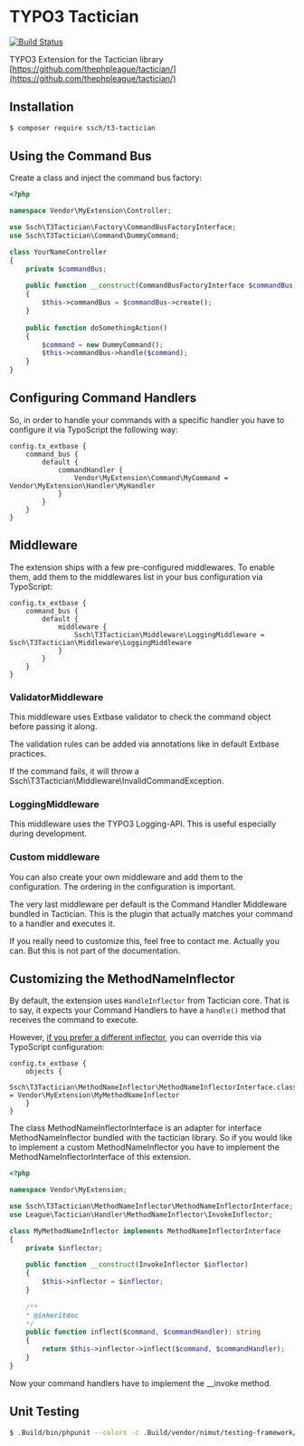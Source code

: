 # TYPO3 Tactician
[![Build Status](https://travis-ci.org/sabbelasichon/t3_tactician.png)](https://travis-ci.org/sabbelasichon/t3_tactician)

TYPO3 Extension for the Tactician library
[https://github.com/thephpleague/tactician/](https://github.com/thephpleague/tactician/)

## Installation

```bash
$ composer require ssch/t3-tactician
```

## Using the Command Bus

Create a class and inject the command bus factory:

```php
<?php

namespace Vendor\MyExtension\Controller;

use Ssch\T3Tactician\Factory\CommandBusFactoryInterface;
use Ssch\T3Tactician\Command\DummyCommand;

class YourNameController
{
    private $commandBus;
    
    public function __construct(CommandBusFactoryInterface $commandBus)
    {
        $this->commandBus = $commandBus->create();
    }
    
    public function doSomethingAction()
    {
        $command = new DummyCommand();
        $this->commandBus->handle($command);
    }
}
```

## Configuring Command Handlers
So, in order to handle your commands with a specific handler you have to configure it via TypoScript the following way:

```
config.tx_extbase {
    command_bus {
        default {
            commandHandler {
                Vendor\MyExtension\Command\MyCommand = Vendor\MyExtension\Handler\MyHandler
            }
        }
    }
}
```

## Middleware

The extension ships with a few pre-configured middlewares.
To enable them, add them to the middlewares list in your bus configuration via TypoScript:

```
config.tx_extbase {
    command_bus {
        default {
            middleware {
                Ssch\T3Tactician\Middleware\LoggingMiddleware = Ssch\T3Tactician\Middleware\LoggingMiddleware
            }
        }
    }
}
```

### ValidatorMiddleware
This middleware uses Extbase validator to check the command object before passing it along.

The validation rules can be added via annotations like in default Extbase practices.

If the command fails, it will throw a Ssch\T3Tactician\Middleware\InvalidCommandException. 

### LoggingMiddleware
This middleware uses the TYPO3 Logging-API. This is useful especially during development.

### Custom middleware
You can also create your own middleware and add them to the configuration.
The ordering in the configuration is important.

The very last middleware per default is the Command Handler Middleware bundled in Tactician.
This is the plugin that actually matches your command to a handler and executes it.

If you really need to customize this, feel free to contact me. Actually you can. But this is not part of the documentation. 

## Customizing the MethodNameInflector

By default, the extension uses `HandleInflector` from Tactician core. That is to say, it expects your Command Handlers to have a `handle()` method that receives the command to execute.

However, [if you prefer a different inflector](http://tactician.thephpleague.com/tweaking-tactician/), you can override this via TypoScript configuration:

```
config.tx_extbase {
    objects {
        Ssch\T3Tactician\MethodNameInflector\MethodNameInflectorInterface.className = Vendor\MyExtension\MyMethodNameInflector
    }
}
```

The class MethodNameInflectorInterface is an adapter for interface MethodNameInflector bundled with the tactician library.
So if you would like to implement a custom MethodNameInflector you have to implement the MethodNameInflectorInterface of this extension.

```php
<?php

namespace Vendor\MyExtension;

use Ssch\T3Tactician\MethodNameInflector\MethodNameInflectorInterface;
use League\Tactician\Handler\MethodNameInflector\InvokeInflector;

class MyMethodNameInflector implements MethodNameInflectorInterface
{
    private $inflector;
    
    public function __construct(InvokeInflector $inflector)
    {
        $this->inflector = $inflector;
    }
    
    /**
    * @inheritdoc 
    */
    public function inflect($command, $commandHandler): string
    {
        return $this->inflector->inflect($command, $commandHandler);
    }
}
``` 

Now your command handlers have to implement the __invoke method.

## Unit Testing
``` bash
$ .Build/bin/phpunit --colors -c .Build/vendor/nimut/testing-framework/res/Configuration/UnitTests.xml Tests/Unit/
```

